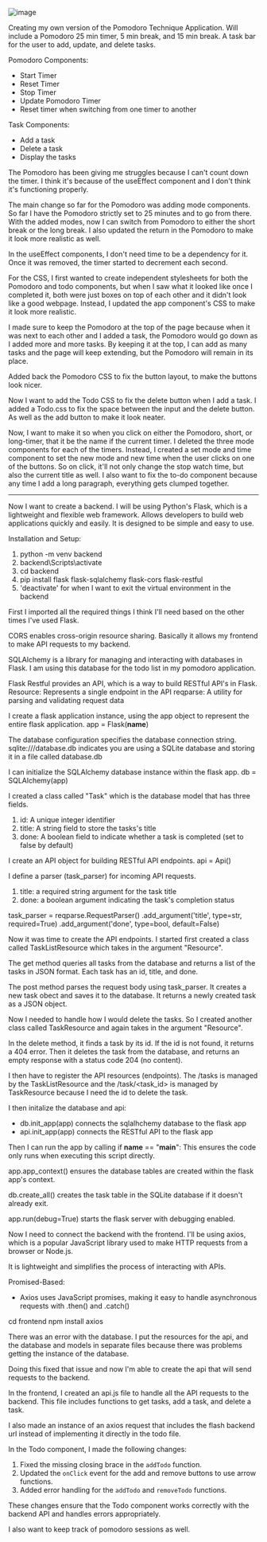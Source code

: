 ![image](https://github.com/user-attachments/assets/86d99447-c3ae-48af-a601-86b7b633ed35)

Creating my own version of the Pomodoro Technique Application.
Will include a Pomodoro 25 min timer, 5 min break, and 15 min break.
A task bar for the user to add, update, and delete tasks.

Pomodoro Components:
- Start Timer
- Reset Timer
- Stop Timer
- Update Pomodoro Timer
- Reset timer when switching from one timer to another

Task Components:
- Add a task
- Delete a task
- Display the tasks 

The Pomodoro has been giving me struggles because I can't count down the timer. 
I think it's because of the useEffect component and I don't think it's functioning properly. 

The main change so far for the Pomodoro was adding mode components. So far I have the Pomodoro strictly set to
25 minutes and to go from there. With the added modes, now I can switch from Pomodoro to either the short break 
or the long break. I also updated the return in the Pomodoro to make it look more realistic as well.

In the useEffect components, I don't need time to be a dependency for it. Once it was removed, the timer 
started to decrement each second.

For the CSS, I first wanted to create independent stylesheets for both the Pomodoro and todo components,
but when I saw what it looked like once I completed it, both were just boxes on top of each other and it 
didn't look like a good webpage. Instead, I updated the app component's CSS to make it look more realistic. 

I made sure to keep the Pomodoro at the top of the page because when it was next to each other and I added 
a task, the Pomodoro would go down as I added more and more tasks. By keeping it at the top, I can add as many tasks and the page will keep extending, but the Pomodoro will remain in its place.

Added back the Pomodoro CSS to fix the button layout, to make the buttons look nicer.

Now I want to add the Todo CSS to fix the delete button when I add a task. 
I added a Todo.css to fix the space between the input and the delete button. 
As well as the add button to make it look neater. 

Now, I want to make it so when you click on either the Pomodoro, short, or long-timer, that it be the name
if the current timer. 
I deleted the three mode components for each of the timers. Instead, I created a set mode and time component to set
the new mode and new time when the user clicks on one of the buttons. So on click, it'll not only change the stop
watch time, but also the current title as well.
I also want to fix the to-do component because any time I add a long paragraph, everything gets clumped together. 

--------------------------------------------------------------------------------------------------------------------

Now I want to create a backend. 
I will be using Python's Flask, which is a lightweight and flexible web framework.
Allows developers to build web applications quickly and easily. 
It is designed to be simple and easy to use. 

Installation and Setup:
1) python -m venv backend 
2) backend\Scripts\activate
3) cd backend 
4) pip install flask flask-sqlalchemy flask-cors flask-restful 
5) 'deactivate' for when I want to exit the virtual environment in the backend 

First I imported all the required things I think I'll need based on the other times I've used Flask.

CORS enables cross-origin resource sharing. Basically it allows my frontend to make API requests to my backend. 

SQLAlchemy is a library for managing and interacting with databases in Flask. I am using this database for the todo list in my pomodoro application.

Flask Restful provides an API, which is a way to build RESTful API's in Flask. 
Resource: Represents a single endpoint in the API 
reqparse: A utility for parsing and validating request data 

I create a flask application instance, using the app object to represent the entire flask application.
app = Flask(__name__)

The database configuration specifies the database connection string. 
sqlite:///database.db indicates you are using a SQLite database and storing it in a file called database.db

I can initialize the SQLAlchemy database instance within the flask app.
db = SQLAlchemy(app)

I created a class called "Task" which is the database model that has three fields. 
1) id: A unique integer identifier
2) title: A string field to store the tasks's title 
3) done: A boolean field to indicate whether a task is completed (set to false by default)

I create an API object for building RESTful API endpoints.
api = Api()

I define a parser (task_parser) for incoming API requests. 
1) title: a required string argument for the task title
2) done: a boolean argument indicating the task's completion status

task_parser = reqparse.RequestParser()
.add_argument('title', type=str, required=True)
.add_argument('done', type=bool, default=False)

Now it was time to create the API endpoints. I started first created a class called TaskListResource which takes in the argument "Resource".

The get method queries all tasks from the database and returns a list of the tasks in JSON format. Each task has an id, title, and done.

The post method parses the request body using task_parser. It creates a new task obect and saves it to the database. It returns a newly created task as a JSON object.

Now I needed to handle how I would delete the tasks. So I created another class called TaskResource and again takes in the argument "Resource".

In the delete method, it finds a task by its id. If the id is not found, it returns a 404 error.
Then it deletes the task from the database, and returns an empty response with a status code 204 (no content).

I then have to register the API resources (endpoints). 
The /tasks is managed by the TaskListResource and the /task/<task_id> is managed by TaskResource because I need the id to delete the task. 

I then initalize the database and api:
- db.init_app(app) connects the sqlalhchemy database to the flask app
- api.init_app(app) connects the RESTful API to the flask app

Then I can run the app by calling 
if __name__ == "__main__": 
This ensures the code only runs when executing this script directly.

app.app_context() ensures the database tables are created within the flask app's context.

db.create_all() creates the task table in the SQLite database if it doesn't already exit.

app.run(debug=True) starts the flask server with debugging enabled. 

Now I need to connect the backend with the frontend. I'll be using axios, which is a popular JavaScript library used to make HTTP requests from a browser or Node.js.

It is lightweight and simplifies the process of interacting with APIs.

Promised-Based:
- Axios uses JavaScript promises, making it easy to handle asynchronous requests with .then() and .catch()

cd frontend
npm install axios

There was an error with the database. I put the resources for the api, and the database and models in separate files because there was problems getting the instance of the database. 

Doing this fixed that issue and now I'm able to create the api that will send requests to the backend. 

In the frontend, I created an api.js file to handle all the API requests to the backend. This file includes functions to get tasks, add a task, and delete a task.

I also made an instance of an axios request that includes the flash backend url instead of implementing it directly in the todo file. 

In the Todo component, I made the following changes:
1. Fixed the missing closing brace in the `addTodo` function.
2. Updated the `onClick` event for the add and remove buttons to use arrow functions.
3. Added error handling for the `addTodo` and `removeTodo` functions.

These changes ensure that the Todo component works correctly with the backend API and handles errors appropriately.

I also want to keep track of pomodoro sessions as well. 
